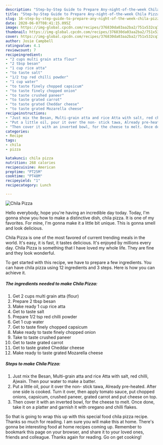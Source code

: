 ```yaml
---
description: "Step-by-Step Guide to Prepare Any-night-of-the-week Chila Pizza"
title: "Step-by-Step Guide to Prepare Any-night-of-the-week Chila Pizza"
slug: 16-step-by-step-guide-to-prepare-any-night-of-the-week-chila-pizza
date: 2020-06-07T08:41:15.095Z
image: https://img-global.cpcdn.com/recipes/376830da03aa2ba2/751x532cq70/chila-pizza-recipe-main-photo.jpg
thumbnail: https://img-global.cpcdn.com/recipes/376830da03aa2ba2/751x532cq70/chila-pizza-recipe-main-photo.jpg
cover: https://img-global.cpcdn.com/recipes/376830da03aa2ba2/751x532cq70/chila-pizza-recipe-main-photo.jpg
author: Josie Campbell
ratingvalue: 4.1
reviewcount: 7
recipeingredient:
- "2 cups multi grain atta flour"
- "2 tbsp besan"
- "1 cup rice atta"
- "to taste salt"
- "1/2 tsp red chilli powder"
- "1 cup water"
- "to taste finely chopped capsicum"
- "to taste finely chopped onion"
- "to taste crushed paneer"
- "to taste grated carrot"
- "to taste grated Cheddar cheese"
- "to taste grated Mozarella cheese"
recipeinstructions:
- "Just mix the Besan, Multi-grain atta and rice Atta with salt, red chilli, Ajwain. Then pour water to make a batter."
- "Put a little oil, pour it over the non- stick tawa, Already pre-heated. After one side is cooked. Turn it over, then apply tomato sauce, put chopped onions, capsicum, crushed paneer, grated carrot and put cheese on top."
- "Then cover it with an inverted bowl, for the cheese to melt. Once done, take it on a platter and garnish it with oregano and chilli flakes."
categories:
- Recipe
tags:
- chila
- pizza

katakunci: chila pizza 
nutrition: 268 calories
recipecuisine: American
preptime: "PT25M"
cooktime: "PT48M"
recipeyield: "1"
recipecategory: Lunch

---
```



![Chila Pizza](https://img-global.cpcdn.com/recipes/376830da03aa2ba2/751x532cq70/chila-pizza-recipe-main-photo.jpg)

Hello everybody, hope you're having an incredible day today. Today, I'm gonna show you how to make a distinctive dish, chila pizza. It is one of my favorites. For mine, I'm gonna make it a little bit unique. This is gonna smell and look delicious.

Chila Pizza is one of the most favored of current trending meals in the world. It's easy, it is fast, it tastes delicious. It's enjoyed by millions every day. Chila Pizza is something that I have loved my whole life. They are fine and they look wonderful.




To get started with this recipe, we have to prepare a few ingredients. You can have chila pizza using 12 ingredients and 3 steps. Here is how you can achieve it.

<!--inarticleads1-->

##### The ingredients needed to make Chila Pizza:

1. Get 2 cups multi grain atta (flour)
1. Prepare 2 tbsp besan
1. Make ready 1 cup rice atta
1. Get to taste salt
1. Prepare 1/2 tsp red chilli powder
1. Get 1 cup water
1. Get to taste finely chopped capsicum
1. Make ready to taste finely chopped onion
1. Take to taste crushed paneer
1. Get to taste grated carrot
1. Get to taste grated Cheddar cheese
1. Make ready to taste grated Mozarella cheese




<!--inarticleads2-->

##### Steps to make Chila Pizza:

1. Just mix the Besan, Multi-grain atta and rice Atta with salt, red chilli, Ajwain. Then pour water to make a batter.
1. Put a little oil, pour it over the non- stick tawa, Already pre-heated. After one side is cooked. Turn it over, then apply tomato sauce, put chopped onions, capsicum, crushed paneer, grated carrot and put cheese on top.
1. Then cover it with an inverted bowl, for the cheese to melt. Once done, take it on a platter and garnish it with oregano and chilli flakes.




So that is going to wrap this up with this special food chila pizza recipe. Thanks so much for reading. I am sure you will make this at home. There's gonna be interesting food at home recipes coming up. Remember to bookmark this page on your browser, and share it to your loved ones, friends and colleague. Thanks again for reading. Go on get cooking!
